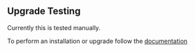 ## Upgrade Testing

Currently this is tested manually.

To perform an installation or upgrade follow the [documentation](https://gig.gitbooks.io/ovcdoc_public/content/Upgrade/Upgrade.html)
